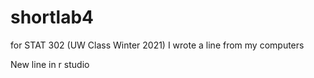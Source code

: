 # shortlab4
for STAT 302 (UW Class Winter 2021)
I wrote a line from my computers

New line in r studio
